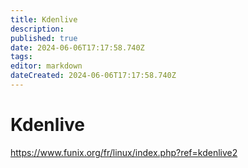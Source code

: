 ```yaml
---
title: Kdenlive
description: 
published: true
date: 2024-06-06T17:17:58.740Z
tags: 
editor: markdown
dateCreated: 2024-06-06T17:17:58.740Z
---
```


# Kdenlive

<https://www.funix.org/fr/linux/index.php?ref=kdenlive2>
